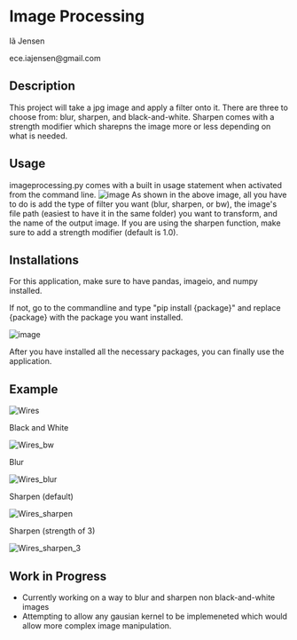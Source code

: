 # Image Processing
<p>Iã Jensen </p>
<p>ece.iajensen@gmail.com</p>

## Description
This project will take a jpg image and apply a filter onto it. There are three to choose from: blur, sharpen, and black-and-white. Sharpen comes with a strength modifier which sharepns the image more or less depending on what is needed.

## Usage
imageprocessing.py comes with a built in usage statement when activated from the command line.
![image](https://github.com/user-attachments/assets/5c315b46-c63f-4e16-ab3a-f8c46d631f5f)
As shown in the above image, all you have to do is add the type of filter you want (blur, sharpen, or bw), the image's file path (easiest to have it in the same folder) you want to transform, and the name of the output image.
If you are using the sharpen function, make sure to add a strength modifier (default is 1.0).

## Installations
For this application, make sure to have pandas, imageio, and numpy installed.
<p>If not, go to the commandline and type "pip install {package}" and replace {package} with the package you want installed.</p>

![image](https://github.com/user-attachments/assets/d32d84f5-72ee-434a-aafb-1c8917bbeb13)

After you have installed all the necessary packages, you can finally use the application.

## Example

![Wires](https://github.com/user-attachments/assets/c1b3b297-bdf3-46d0-9162-ccacd7abb7bf)

Black and White

![Wires_bw](https://github.com/user-attachments/assets/9f2ae9e8-7f3c-4248-84ec-0d92e8b19fed)

Blur

![Wires_blur](https://github.com/user-attachments/assets/0d5495c1-eb13-4439-8f63-33c4513c5fae)

Sharpen (default)

![Wires_sharpen](https://github.com/user-attachments/assets/4906b6a5-bdde-4b4d-90b2-ec93171effe2)

Sharpen (strength of 3)

![Wires_sharpen_3](https://github.com/user-attachments/assets/5f446f48-e887-4139-8945-72ac13fc9147)

## Work in Progress
- Currently working on a way to blur and sharpen non black-and-white images
- Attempting to allow any gausian kernel to be implemeneted which would allow more complex image manipulation.
